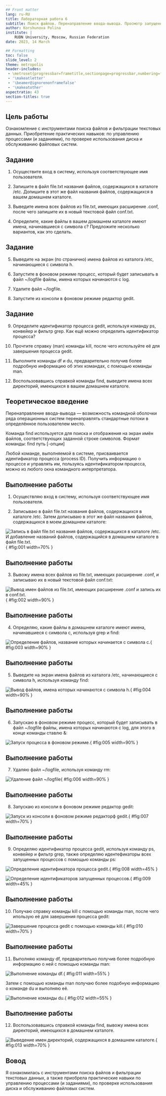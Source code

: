 ```yaml
---
## Front matter
lang: ru-RU
title: Лабораторная работа 6
subtitle: Поиск файлов. Перенаправление ввода-вывода. Просмотр запущенных процессов
author: Korshunova Polina
institute: |
	RUDN University, Moscow, Russian Federation
date: 2023, 14 March

## Formatting
toc: false
slide_level: 2
theme: metropolis
header-includes: 
 - \metroset{progressbar=frametitle,sectionpage=progressbar,numbering=fraction}
 - '\makeatletter'
 - '\beamer@ignorenonframefalse'
 - '\makeatother'
aspectratio: 43
section-titles: true
---
```


## Цель работы 

Ознакомление с инструментами поиска файлов и фильтрации текстовых данных.
Приобретение практических навыков: по управлению процессами (и заданиями), по
проверке использования диска и обслуживанию файловых систем.

## Задание  

1. Осуществите вход в систему, используя соответствующее имя пользователя.

2. Запишите в файл file.txt названия файлов, содержащихся в каталоге /etc. Допишите в этот же файл названия файлов, содержащихся в вашем домашнем каталоге.

3. Выведите имена всех файлов из file.txt, имеющих расширение .conf, после чего запишите их в новый текстовой файл conf.txt.

4. Определите, какие файлы в вашем домашнем каталоге имеют имена, начинавшиеся с символа c? Предложите несколько вариантов, как это сделать.

## Задание  

5. Выведите на экран (по странично) имена файлов из каталога /etc, начинающиеся с символа h.

6. Запустите в фоновом режиме процесс, который будет записывать в файл ~/logfile файлы, имена которых начинаются с log.

7. Удалите файл ~/logfile.

8. Запустите из консоли в фоновом режиме редактор gedit.

## Задание

9. Определите идентификатор процесса gedit, используя команду ps, конвейер и фильтр grep. Как ещё можно определить идентификатор процесса?

10. Прочтите справку (man) команды kill, после чего используйте её для завершения процесса gedit.

11. Выполните команды df и du, предварительно получив более подробную информацию об этих командах, с помощью команды man.

12. Воспользовавшись справкой команды find, выведите имена всех директорий, имеющихся в вашем домашнем каталоге.


## Теоретическое введение

Перенаправление ввода-вывода — возможность командной оболочки ряда операционных систем перенаправлять стандартные потоки в определённое пользователем место.

Команда find используется для поиска и отображения на экран имён файлов, соответствующих заданной строке символов. Формат команды:  find путь [-опции]

Любой команде, выполняемой в системе, присваивается идентификатор процесса (process ID). Получить информацию о процессе и управлять им, пользуясь идентификатором процесса, можно из любого окна командного интерпретатора.

## Выполнение работы

1. Осуществляю вход в систему, используя соответствующее имя пользователя.

2. Записываю в файл file.txt названия файлов, содержащихся в каталоге /etc. Затем дописываю в этот же файл названия файлов, содержащихся в моем домашнем каталоге:

![Запись в файл file.txt названия файлов, содержащихся в каталоге /etc. И добавление названий файлов, содержащийся в домашнем каталоге в файл file.txt.](image/1.png){ #fig:001 width=70% }

## Выполнение работы 

3. Вывожу имена всех файлов из file.txt, имеющих расширение .conf, и записываю их в новый текстовой файл conf.txt:

![Вывод имен файлов из file.txt, имеющих расширение .conf и запись их в conf.txt.](image/2.png){ #fig:002 width=90% }

## Выполнение работы 

4. Определяю, какие файлы в домашнем каталоге имеют имена, начинавшиеся с символа c, используя grep и find:

![Определение файлов, название которых начинается с символа c.](image/3.png){ #fig:003 width=90% }

## Выполнение работы 

5. Выведите на экран имена файлов из каталога /etc, начинающиеся с символа h, используя команду find: 

![Вывод файлов, имена которых начинаются с символа h.](image/4.png){ #fig:004 width=90% }

## Выполнение работы 

6. Запускаю в фоновом режиме процесс, который будет записывать в файл ~/logfile файлы, имена которых начинаются с log, для этого в конце команды ставлю &: 

![Запуск процесса в фоновом режиме.](image/5.png){ #fig:005 width=90% }

## Выполнение работы 

7. Удаляю файл ~/logfile, используя команду rm:

![Удаление файл ~/logfile](image/6.png){ #fig:006 width=90% }

## Выполнение работы 

8. Запускаю из консоли в фоновом режиме редактор gedit:

![Запуск из консоли в фоновом режиме редакторф gedit.](image/7.png){ #fig:007 width=70% }

## Выполнение работы 

9. Определяю идентификатор процесса gedit, используя команду ps, конвейер и фильтр
grep, также определяю идентефикаторы всех запущенных процессов с помощью команды ps:

![Определение идентификатора процесса gedit.](image/8.png){ #fig:008 width=45% }

![Определение идентификаторов запущенных процессов.](image/9.png){ #fig:009 width=45% }

## Выполнение работы 

10. Получаю справку команды kill с помощью команды man, после чего ипользую её для завершения процесса gedit:
 
![Завершение процесса gedit с помощью команды kill.](image/10.png){ #fig:010 width=70% }

## Выполнение работы 

11. Выполняю команду df, предварительно получив более подробную информацию о ней с помощью команды man:

![Выполнение команды df.](image/11.png){ #fig:011 width=55% }

Затем с помощью команды man получаю более подобную информацию о команде du и выполняю её.

![Выполнение команды du.](image/12.png){ #fig:012 width=55% }

## Выполнение работы 

12. Воспользовавшись справкой команды find, вывожу имена всех директорий, имеющихся в домашнем каталоге.

![Выведение имен директорий, содержащихся в домашнем каталоге.](image/13.png){ #fig:013 width=70% }

## Вовод

Я ознакомилась с инструментами поиска файлов и фильтрации текстовых данных, а также приобрела практические навыки по управлению процессами (и заданиями), по проверке использования диска и обслуживанию файловых систем.
